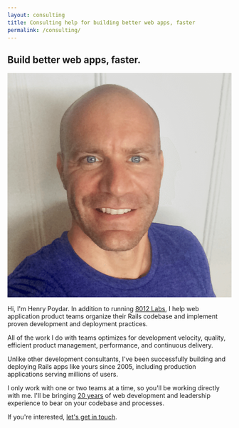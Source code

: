 ```yaml
---
layout: consulting
title: Consulting help for building better web apps, faster
permalink: /consulting/
---
```


## Build better web apps, faster.

![Henry Poydar](/images/henry-poydar.png)

Hi, I'm Henry Poydar. In addition to running [8012 Labs](/), I help web application product teams organize their Rails codebase and implement proven development and deployment practices.

All of the work I do with teams optimizes for development velocity, quality, efficient product management, performance, and continuous delivery.

Unlike other development consultants, I've been successfully building and deploying Rails apps like yours since 2005, including production applications serving millions of users.

I only work with one or two teams at a time, so you'll be working directly with me. I'll be bringing [20 years](https://linkedin.com/in/hpoydar) of web development and leadership experience to bear on your codebase and processes.

If you're interested, [let's get in touch](mailto:henry@8012labs.com).

